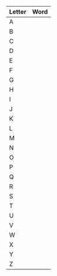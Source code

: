 | Letter | Word |
| ------ | ---- |
| A      |      |
| B      |      |
| C      |      |
| D      |      |
| E      |      |
| F      |      |
| G      |      |
| H      |      |
| I      |      |
| J      |      |
| K      |      |
| L      |      |
| M      |      |
| N      |      |
| O      |      |
| P      |      |
| Q      |      |
| R      |      |
| S      |      |
| T      |      |
| U      |      |
| V      |      |
| W      |      |
| X      |      |
| Y      |      |
| Z       |      |

